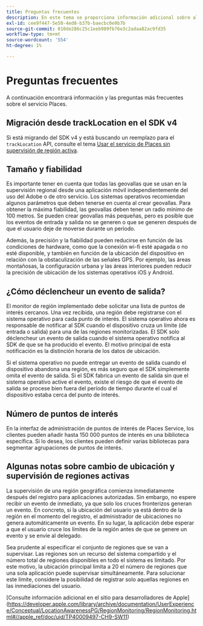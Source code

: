 ```yaml
---
title: Preguntas frecuentes
description: En este tema se proporciona información adicional sobre algunas preguntas más frecuentes.
exl-id: cee9f447-5e50-4ed8-b37b-baecbc0e9b7b
source-git-commit: 010de286c25c1eeb989fb76e3c2adaa82ac9fd35
workflow-type: tm+mt
source-wordcount: '554'
ht-degree: 1%

---
```


# Preguntas frecuentes

A continuación encontrará información y las preguntas más frecuentes sobre el servicio Places.

## Migración desde trackLocation en el SDK v4

Si está migrando del SDK v4 y está buscando un reemplazo para el `trackLocation` API, consulte el tema [Usar el servicio de Places sin supervisión de región activa](use-places-without-active-monitoring.md).

## Tamaño y fiabilidad

Es importante tener en cuenta que todas las geovallas que se usan en la supervisión regional desde una aplicación móvil independientemente del uso del Adobe o de otro servicio. Los sistemas operativos recomiendan algunos parámetros que deben tenerse en cuenta al crear geovallas. Para obtener la máxima fiabilidad, las geovallas deben tener un radio mínimo de 100 metros. Se pueden crear geovallas más pequeñas, pero es posible que los eventos de entrada y salida no se generen o que se generen después de que el usuario deje de moverse durante un período.

Además, la precisión y la fiabilidad pueden reducirse en función de las condiciones de hardware, como que la conexión wi-fi esté apagada o no esté disponible, y también en función de la ubicación del dispositivo en relación con la obstaculización de las señales GPS. Por ejemplo, las áreas montañosas, la configuración urbana y las áreas interiores pueden reducir la precisión de ubicación de los sistemas operativos iOS y Android.

## ¿Cómo déclencheur un evento de salida?

El monitor de región implementado debe solicitar una lista de puntos de interés cercanos. Una vez recibida, una región debe registrarse con el sistema operativo para cada punto de interés. El sistema operativo ahora es responsable de notificar al SDK cuando el dispositivo cruza un límite (de entrada o salida) para una de las regiones monitorizadas. El SDK solo déclencheur un evento de salida cuando el sistema operativo notifica al SDK de que se ha producido el evento. El motivo principal de esta notificación es la distinción horaria de los datos de ubicación.

Si el sistema operativo no puede entregar un evento de salida cuando el dispositivo abandona una región, es más seguro que el SDK simplemente omita el evento de salida. Si el SDK fabrica un evento de salida sin que el sistema operativo active el evento, existe el riesgo de que el evento de salida se procese bien fuera del período de tiempo durante el cual el dispositivo estaba cerca del punto de interés.

## Número de puntos de interés

En la interfaz de administración de puntos de interés de Places Service, los clientes pueden añadir hasta 150 000 puntos de interés en una biblioteca específica. Si lo desea, los clientes pueden definir varias bibliotecas para segmentar agrupaciones de puntos de interés.

## Algunas notas sobre cambio de ubicación y supervisión de regiones activas

La supervisión de una región geográfica comienza inmediatamente después del registro para aplicaciones autorizadas. Sin embargo, no espere recibir un evento de inmediato, ya que solo los cruces fronterizos generan un evento. En concreto, si la ubicación del usuario ya está dentro de la región en el momento del registro, el administrador de ubicaciones no genera automáticamente un evento. En su lugar, la aplicación debe esperar a que el usuario cruce los límites de la región antes de que se genere un evento y se envíe al delegado.

Sea prudente al especificar el conjunto de regiones que se van a supervisar. Las regiones son un recurso del sistema compartido y el número total de regiones disponibles en todo el sistema es limitado. Por este motivo, la ubicación principal limita a 20 el número de regiones que una sola aplicación puede supervisar simultáneamente. Para solucionar este límite, considere la posibilidad de registrar solo aquellas regiones en las inmediaciones del usuario.

[Consulte información adicional en el sitio para desarrolladores de Apple] (https://developer.apple.com/library/archive/documentation/UserExperience/Conceptual/LocationAwarenessPG/RegionMonitoring/RegionMonitoring.html#//apple_ref/doc/uid/TP40009497-CH9-SW11)
